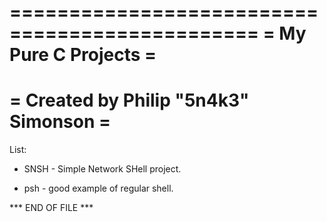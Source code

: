 ===============================================
=            My Pure C Projects               =
===============================================
=     Created by Philip "5n4k3" Simonson      =
===============================================

List:

  - SNSH - Simple Network SHell project.
  
  - psh  - good example of regular shell.

*** END OF FILE ***